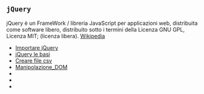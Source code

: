 ## `jQuery`  
jQuery è un FrameWork / libreria JavaScript per applicazioni web, distribuita come software libero, distribuito sotto i termini della Licenza GNU GPL, Licenza MIT; (licenza libera). [Wikipedia](https://it.wikipedia.org/wiki/JQuery)

- [Importare jQuery](Importare_jQuery.md)
- [jQuery le basi](jQuery_basi.md)
- [Creare file csv](Creare_file_csv.md)
- [Manipolazione_DOM](Manipolazione_DOM.md)
- []()
- []()
- []()
